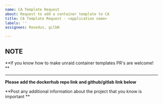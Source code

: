 ```yaml
---
name: CA Template Request
about: Request to add a container template to CA
title: CA Template Request - <application name>
labels: ''
assignees: Roxedus, gilbN

---
```


## NOTE
 **If you know how to make unraid container templates PR's are welcome! **

***

**Please add the dockerhub repo link and github/gitlab link below**
<link here>

**Post any additional information about the project that you know is important **
<info here>
